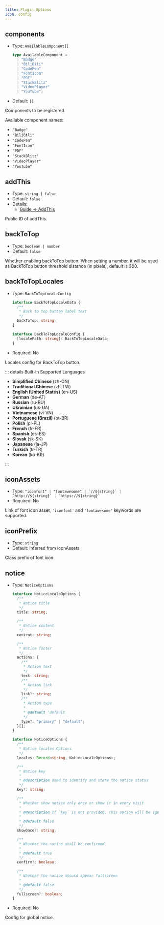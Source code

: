 ```yaml
---
title: Plugin Options
icon: config
---
```


## components

- Type: `AvailableComponent[]`

  ```ts
  type AvailableComponent =
    | "Badge"
    | "BiliBili"
    | "CodePen"
    | "FontIcon"
    | "PDF"
    | "StackBlitz"
    | "VideoPlayer"
    | "YouTube";
  ```

- Default: `[]`

Components to be registered.

Available component names:

- `"Badge"`
- `"BiliBili"`
- `"CodePen"`
- `"FontIcon"`
- `"PDF"`
- `"StackBlitz"`
- `"VideoPlayer"`
- `"YouTube"`

## addThis

- Type: `string | false`
- Default: `false`
- Details:
  - [Guide → AddThis](./guide/addthis.md#usage)

Public ID of addThis.

## backToTop

- Type: `boolean | number`
- Default: `false`

Whether enabling backToTop button. When setting a number, it will be used as BackToTop button threshold distance (in pixels), default is 300.

## backToTopLocales

- Type: `BackToTopLocaleConfig`

  ```ts
  interface BackToTopLocaleData {
    /**
     * Back to top button label text
     */
    backToTop: string;
  }

  interface BackToTopLocaleConfig {
    [localePath: string]: BackToTopLocaleData;
  }
  ```

- Required: No

Locales config for BackToTop button.

::: details Built-in Supported Languages

- **Simplified Chinese** (zh-CN)
- **Traditional Chinese** (zh-TW)
- **English (United States)** (en-US)
- **German** (de-AT)
- **Russian** (ru-RU)
- **Ukrainian** (uk-UA)
- **Vietnamese** (vi-VN)
- **Portuguese (Brazil)** (pt-BR)
- **Polish** (pl-PL)
- **French** (fr-FR)
- **Spanish** (es-ES)
- **Slovak** (sk-SK)
- **Japanese** (ja-JP)
- **Turkish** (tr-TR)
- **Korean** (ko-KR)

:::

## iconAssets

- Type: `` "iconfont" | "fontawesome" | `//${string}` | `http://${string}` | `https://${string}`  ``
- Required: No

Link of font icon asset, `'iconfont'` and `'fontawesome'` keywords are supported.

## iconPrefix

- Type: `string`
- Default: Inferred from iconAssets

Class prefix of font icon

## notice

- Type: `NoticeOptions`

  ```ts
  interface NoticeLocaleOptions {
    /**
     * Notice title
     */
    title: string;

    /**
     * Notice content
     */
    content: string;

    /**
     * Notice footer
     */
    actions: {
      /**
       * Action text
       */
      text: string;
      /**
       * Action link
       */
      link?: string;
      /**
       * Action type
       *
       * @default 'default
       */
      type?: "primary" | "default";
    }[];
  }

  interface NoticeOptions {
    /**
     * Notice locales Options
     */
    locales: Record<string, NoticeLocaleOptions>;

    /**
     * Notice key
     *
     * @description Used to identify and store the notice status
     */
    key?: string;

    /**
     * Whether show notice only once or show it in every visit
     *
     * @description If `key` is not provided, this option will be ignored
     *
     * @default false
     */
    showOnce?: string;

    /**
     * Whether the notice shall be confirmed
     *
     * @default true
     */
    confirm?: boolean;

    /**
     * Whether the notice should appear fullscreen
     *
     * @default false
     */
    fullscreen?: boolean;
  }
  ```

- Required: No

Config for global notice.
